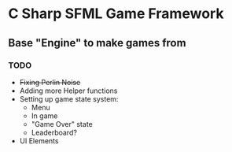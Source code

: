 # C Sharp SFML Game Framework

## Base "Engine" to make games from 

### TODO

* ~~Fixing Perlin Noise~~
* Adding more Helper functions
* Setting up game state system:
  * Menu
  * In game
  * "Game Over" state
  * Leaderboard?
* UI Elements